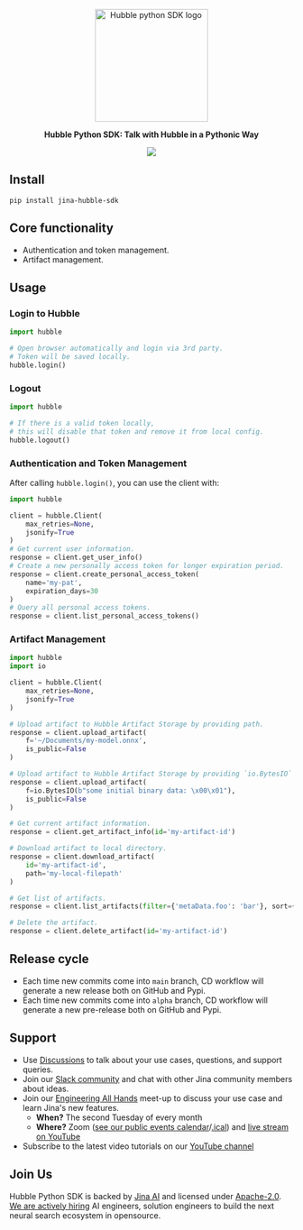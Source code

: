<p align="center">
    <a href="https://jina.ai/">
        <img src="https://github.com/jina-ai/hubble-client-python/blob/main/.github/logos/hubble-colorful.png?raw=true" alt="Hubble python SDK logo" width="200px">
    </a>
</p>

<p align="center">
    <b>Hubble Python SDK: Talk with Hubble in a Pythonic Way</b>
</p>

<p align="center">
    <a href="https://codecov.io/gh/jina-ai/hubble-client-python">
        <img src="https://codecov.io/gh/jina-ai/hubble-client-python/branch/main/graph/badge.svg?token=Sttz9HTmDq"/>
    </a>
</p>



## Install

```shell
pip install jina-hubble-sdk
```

## Core functionality

* Authentication and token management.
* Artifact management.

## Usage

### Login to Hubble

```python
import hubble

# Open browser automatically and login via 3rd party.
# Token will be saved locally.
hubble.login()
```

### Logout

```python
import hubble

# If there is a valid token locally, 
# this will disable that token and remove it from local config.
hubble.logout()
```

### Authentication and Token Management

After calling `hubble.login()`, you can use the client with:

```python
import hubble

client = hubble.Client(
    max_retries=None,
    jsonify=True
)
# Get current user information.
response = client.get_user_info()
# Create a new personally access token for longer expiration period.
response = client.create_personal_access_token(
    name='my-pat',
    expiration_days=30
)
# Query all personal access tokens.
response = client.list_personal_access_tokens()
```

### Artifact Management
```python
import hubble
import io

client = hubble.Client(
    max_retries=None,
    jsonify=True
)

# Upload artifact to Hubble Artifact Storage by providing path.
response = client.upload_artifact(
    f='~/Documents/my-model.onnx',
    is_public=False
)

# Upload artifact to Hubble Artifact Storage by providing `io.BytesIO`
response = client.upload_artifact(
    f=io.BytesIO(b"some initial binary data: \x00\x01"),
    is_public=False
)

# Get current artifact information.
response = client.get_artifact_info(id='my-artifact-id')

# Download artifact to local directory.
response = client.download_artifact(
    id='my-artifact-id',
    path='my-local-filepath'
)

# Get list of artifacts.
response = client.list_artifacts(filter={'metaData.foo': 'bar'}, sort={'type': -1})

# Delete the artifact.
response = client.delete_artifact(id='my-artifact-id')
```

## Release cycle

- Each time new commits come into `main` branch, CD workflow will generate a new release both on GitHub and Pypi.
- Each time new commits come into `alpha` branch, CD workflow will generate a new pre-release both on GitHub and Pypi.

<!-- start support-pitch -->
## Support

- Use [Discussions](https://github.com/jina-ai/finetuner/discussions) to talk about your use cases, questions, and
  support queries.
- Join our [Slack community](https://slack.jina.ai) and chat with other Jina community members about ideas.
- Join our [Engineering All Hands](https://youtube.com/playlist?list=PL3UBBWOUVhFYRUa_gpYYKBqEAkO4sxmne) meet-up to discuss your use case and learn Jina's new features.
    - **When?** The second Tuesday of every month
    - **Where?**
      Zoom ([see our public events calendar](https://calendar.google.com/calendar/embed?src=c_1t5ogfp2d45v8fit981j08mcm4%40group.calendar.google.com&ctz=Europe%2FBerlin)/[.ical](https://calendar.google.com/calendar/ical/c_1t5ogfp2d45v8fit981j08mcm4%40group.calendar.google.com/public/basic.ics))
      and [live stream on YouTube](https://youtube.com/c/jina-ai)
- Subscribe to the latest video tutorials on our [YouTube channel](https://youtube.com/c/jina-ai)

## Join Us

Hubble Python SDK is backed by [Jina AI](https://jina.ai) and licensed under [Apache-2.0](./LICENSE). [We are actively hiring](https://jobs.jina.ai) AI engineers, solution engineers to build the next neural search ecosystem in opensource.

<!-- end support-pitch -->
